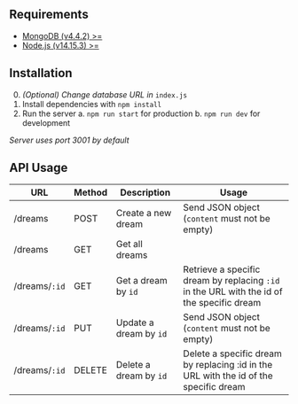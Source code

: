 ## Requirements

- [MongoDB (v4.4.2) >=](https://www.mongodb.com/)
- [Node.js (v14.15.3) >=](https://nodejs.org/en/)

## Installation

0. *(Optional) Change database URL in* `index.js`
1. Install dependencies with `npm install`
2. Run the server
a. `npm run start` for production
b. `npm run dev` for development

*Server uses port 3001 by default* 

## API Usage

URL | Method | Description | Usage |
------ | ------ | ------ | -------
/dreams   | POST   | Create a new dream | Send JSON object (`content` must not be empty)
/dreams | GET | Get all dreams | 
/dreams/`:id` | GET | Get a dream by `id` | Retrieve a specific dream by replacing `:id` in the URL with the id of the specific dream
/dreams/`:id` | PUT | Update a dream by `id` | Send JSON object (`content` must not be empty)
/dreams/`:id` | DELETE | Delete a dream by `id` | Delete a specific dream by replacing :id in the URL with the id of the specific dream